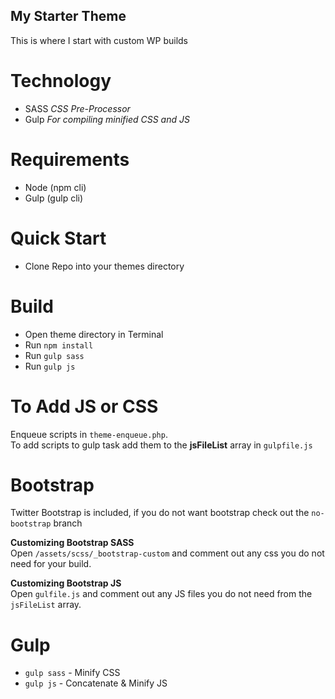 My Starter Theme
----------------------
  
This is where I start with custom WP builds
  
Technology
==========
- SASS *CSS Pre-Processor*
- Gulp *For compiling minified CSS and JS*

Requirements
============
- Node (npm cli)
- Gulp (gulp cli)
    
Quick Start
===========
- Clone Repo into your themes directory

Build
======
- Open theme directory in Terminal
- Run `npm install`
- Run `gulp sass`
- Run `gulp js`
  
  
To Add JS or CSS
=================
Enqueue scripts in `theme-enqueue.php`.  
To add scripts to gulp task add them to the __jsFileList__ array in `gulpfile.js`
  
  
Bootstrap
=========
Twitter Bootstrap is included, if you do not want bootstrap check out the `no-bootstrap` branch
  
__Customizing Bootstrap SASS__  
Open `/assets/scss/_bootstrap-custom` and comment out any css you do not need for your build.  

__Customizing Bootstrap JS__  
Open `gulfile.js` and comment out any JS files you do not need from the `jsFileList` array.

Gulp
=====  
- `gulp sass` - Minify CSS
- `gulp js` - Concatenate & Minify JS

